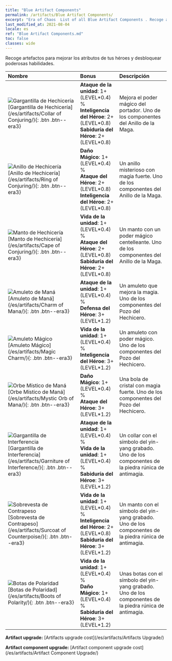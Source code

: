 ```yaml
---
title: "Blue Artifact Components"
permalink: /artifacts/Blue Artifact Components/
excerpt: "Era of Chaos  List of all Blue Artifact Components . Recoge artefactos para mejorar los atributos de tus héroes y desbloquear poderosas habilidades."
last_modified_at: 2021-08-04
locale: es
ref: "Blue Artifact Components.md"
toc: false
classes: wide
---
```


  Recoge artefactos para mejorar los atributos de tus héroes y desbloquear poderosas habilidades.

  |     Nombre    |   Bonus | Descripción | 
  |:------------|:--------|:------------| 
 | ![Gargantilla de Hechicería](/images/t/artifact_40221.png) [Gargantilla de Hechicería](/es/artifacts/Collar of Conjuring/){: .btn .btn--era3} | **Ataque de la unidad**: 1+(LEVEL\*0.4) %<br/>**Inteligencia del Héroe**: 2+(LEVEL\*0.8)<br/>**Sabiduría del Héroe**: 2+(LEVEL\*0.8) | Mejora el poder mágico del portador. Uno de los componentes del Anillo de la Maga. | 
 | ![Anillo de Hechicería](/images/t/artifact_40222.png) [Anillo de Hechicería](/es/artifacts/Ring of Conjuring/){: .btn .btn--era3} | **Daño Mágico**: 1+(LEVEL\*0.4) %<br/>**Ataque del Héroe**: 2+(LEVEL\*0.8)<br/>**Inteligencia del Héroe**: 2+(LEVEL\*0.8) | Un anillo misterioso con magia fuerte. Uno de los componentes del Anillo de la Maga. | 
 | ![Manto de Hechicería](/images/t/artifact_40223.png) [Manto de Hechicería](/es/artifacts/Cape of Conjuring/){: .btn .btn--era3} | **Vida de la unidad**: 1+(LEVEL\*0.4) %<br/>**Ataque del Héroe**: 2+(LEVEL\*0.8)<br/>**Sabiduría del Héroe**: 2+(LEVEL\*0.8) | Un manto con un poder mágico centelleante. Uno de los componentes del Anillo de la Maga. | 
 | ![Amuleto de Maná](/images/t/artifact_40211.png) [Amuleto de Maná](/es/artifacts/Charm of Mana/){: .btn .btn--era3} | **Ataque de la unidad**: 1+(LEVEL\*0.4) %<br/>**Defensa del Héroe**: 3+(LEVEL\*1.2) | Un amuleto que mejora la magia. Uno de los componentes del Pozo del Hechicero. | 
 | ![Amuleto Mágico](/images/t/artifact_40212.png) [Amuleto Mágico](/es/artifacts/Magic Charm/){: .btn .btn--era3} | **Vida de la unidad**: 1+(LEVEL\*0.4) %<br/>**Inteligencia del Héroe**: 3+(LEVEL\*1.2) | Un amuleto con poder mágico. Uno de los componentes del Pozo del Hechicero. | 
 | ![Orbe Místico de Maná](/images/t/artifact_40213.png) [Orbe Místico de Maná](/es/artifacts/Mystic Orb of Mana/){: .btn .btn--era3} | **Daño Mágico**: 1+(LEVEL\*0.4) %<br/>**Ataque del Héroe**: 3+(LEVEL\*1.2) | Una bola de cristal con magia fuerte. Uno de los componentes del Pozo del Hechicero. | 
 | ![Gargantilla de Interferencia](/images/t/artifact_40231.png) [Gargantilla de Interferencia](/es/artifacts/Garniture of Interference/){: .btn .btn--era3} | **Ataque de la unidad**: 1+(LEVEL\*0.4) %<br/>**Vida de la unidad**: 1+(LEVEL\*0.4) %<br/>**Sabiduría del Héroe**: 3+(LEVEL\*1.2) | Un collar con el símbolo del yin-yang grabado. Uno de los componentes de la piedra rúnica de antimagia. | 
 | ![Sobrevesta de Contrapeso](/images/t/artifact_40232.png) [Sobrevesta de Contrapeso](/es/artifacts/Surcoat of Counterpoise/){: .btn .btn--era3} | **Vida de la unidad**: 1+(LEVEL\*0.4) %<br/>**Inteligencia del Héroe**: 2+(LEVEL\*0.8)<br/>**Sabiduría del Héroe**: 3+(LEVEL\*1.2) | Un manto con el símbolo del yin-yang grabado. Uno de los componentes de la piedra rúnica de antimagia. | 
 | ![Botas de Polaridad](/images/t/artifact_40233.png) [Botas de Polaridad](/es/artifacts/Boots of Polarity/){: .btn .btn--era3} | **Vida de la unidad**: 1+(LEVEL\*0.4) %<br/>**Daño Mágico**: 1+(LEVEL\*0.4) %<br/>**Sabiduría del Héroe**: 3+(LEVEL\*1.2) | Unas botas con el símbolo del yin-yang grabado. Uno de los componentes de la piedra rúnica de antimagia. | 


  **Artifact upgrade:** [Artifacts upgrade cost](/es/artifacts/Artifacts Upgrade/)

 **Artifact component upgrade:** [Artifact component upgrade cost](/es/artifacts/Artifact Component Upgrade/)

